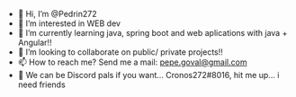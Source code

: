 - 👋 Hi, I’m @Pedrin272
- 👀 I’m interested in WEB dev 
- 🌱 I’m currently learning java, spring boot and web aplications with java + Angular!!
- 💞️ I’m looking to collaborate on public/ private projects!!
- 📫 How to reach me? Send me a mail: pepe.goval@gmail.com
- 🤖 We can be Discord pals if you want... Cronos272#8016, hit me up... i need friends
<!---
Pedrin272/Pedrin272 is a ✨ special ✨ repository because its `README.md` (this file) appears on your GitHub profile.
You can click the Preview link to take a look at your changes.
--->
